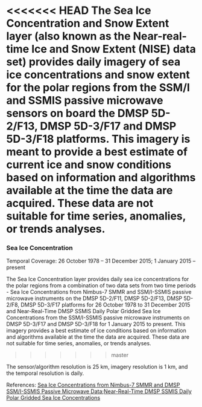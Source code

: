 <<<<<<< HEAD
The Sea Ice Concentration and Snow Extent layer (also known as the Near-real-time Ice and Snow Extent (NISE) data set) provides daily imagery of sea ice concentrations and snow extent for the polar regions from the SSM/I and SSMIS passive microwave sensors on board the DMSP 5D-2/F13, DMSP 5D-3/F17 and DMSP 5D-3/F18 platforms. This imagery is meant to provide a best estimate of current ice and snow conditions based on information and algorithms available at the time the data are acquired. These data are not suitable for time series, anomalies, or trends analyses.
=======
### Sea Ice Concentration
Temporal Coverage: 26 October 1978 – 31 December 2015; 1 January 2015 – present

The Sea Ice Concentration layer provides daily sea ice concentrations for the polar regions from a combination of two data sets from two time periods - Sea Ice Concentrations from Nimbus-7 SMMR and SSM/I-SSMIS passive microwave instruments on the DMSP 5D-2/F11, DMSP 5D-2/F13, DMSP 5D-2/F8, DMSP 5D-3/F17 platforms for 26 October 1978 to 31 December 2015 and Near-Real-Time DMSP SSMIS Daily Polar Gridded Sea Ice Concentrations from the SSM/I-SSMIS passive microwave instruments on DMSP 5D-3/F17 and DMSP 5D-3/F18 for 1 January 2015 to present. This imagery provides a best estimate of ice conditions based on information and algorithms available at the time the data are acquired. These data are not suitable for time series, anomalies, or trends analyses.
>>>>>>> master

The sensor/algorithm resolution is 25 km, imagery resolution is 1 km, and the temporal resolution is daily.

References: [Sea Ice Concentrations from Nimbus-7 SMMR and DMSP SSM/I-SSMIS Passive Microwave Data](http://nsidc.org/data/nsidc-0051);[Near-Real-Time DMSP SSMIS Daily Polar Gridded Sea Ice Concentrations](http://nsidc.org/data/nsidc-0081)
